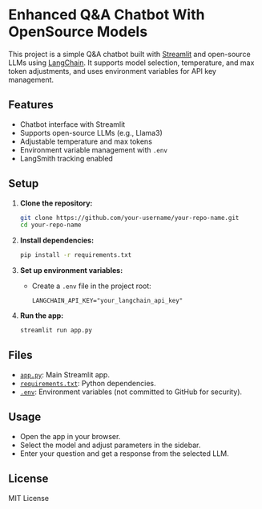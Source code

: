 # Enhanced Q&A Chatbot With OpenSource Models

This project is a simple Q&A chatbot built with [Streamlit](https://streamlit.io/) and open-source LLMs using [LangChain](https://python.langchain.com/). It supports model selection, temperature, and max token adjustments, and uses environment variables for API key management.

## Features

- Chatbot interface with Streamlit
- Supports open-source LLMs (e.g., Llama3)
- Adjustable temperature and max tokens
- Environment variable management with `.env`
- LangSmith tracking enabled

## Setup

1. **Clone the repository:**
   ```sh
   git clone https://github.com/your-username/your-repo-name.git
   cd your-repo-name
   ```

2. **Install dependencies:**
   ```sh
   pip install -r requirements.txt
   ```

3. **Set up environment variables:**
   - Create a `.env` file in the project root:
     ```
     LANGCHAIN_API_KEY="your_langchain_api_key"
     ```

4. **Run the app:**
   ```sh
   streamlit run app.py
   ```

## Files

- [`app.py`](app.py): Main Streamlit app.
- [`requirements.txt`](requirements.txt): Python dependencies.
- [`.env`](.env): Environment variables (not committed to GitHub for security).

## Usage

- Open the app in your browser.
- Select the model and adjust parameters in the sidebar.
- Enter your question and get a response from the selected LLM.

## License

MIT License